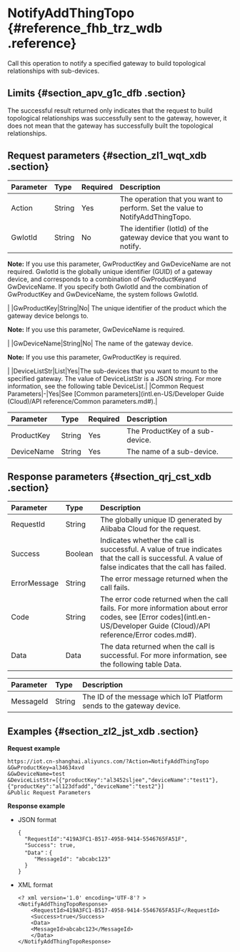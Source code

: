 # NotifyAddThingTopo {#reference_fhb_trz_wdb .reference}

Call this operation to notify a specified gateway to build topological relationships with sub-devices.

## Limits {#section_apv_g1c_dfb .section}

The successful result returned only indicates that the request to build topological relationships was successfully sent to the gateway, however, it does not mean that the gateway has successfully built the topological relationships.

## Request parameters {#section_zl1_wqt_xdb .section}

|Parameter|Type|Required|Description|
|:--------|:---|:-------|:----------|
|Action|String|Yes|The operation that you want to perform. Set the value to NotifyAddThingTopo.|
|GwIotId|String|No| The identifier \(IotId\) of the gateway device that you want to notify.

 **Note:** If you use this parameter, GwProductKey and GwDeviceName are not required. GwIotId is the globally unique identifier \(GUID\) of a gateway device, and corresponds to a combination of GwProductKeyand GwDeviceName. If you specify both GwIotId and the combination of GwProductKey and GwDeviceName, the system follows GwIotId.

 |
|GwProductKey|String|No| The unique identifier of the product which the gateway device belongs to.

 **Note:** If you use this parameter, GwDeviceName is required.

 |
|GwDeviceName|String|No| The name of the gateway device.

 **Note:** If you use this parameter, GwProductKey is required.

 |
|DeviceListStr|List|Yes|The sub-devices that you want to mount to the specified gateway. The value of DeviceListStr is a JSON string. For more information, see the following table DeviceList.|
|Common Request Parameters|-|Yes|See [Common parameters](intl.en-US/Developer Guide (Cloud)/API reference/Common parameters.md#).|

|Parameter|Type|Required|Description|
|:--------|:---|:-------|:----------|
|ProductKey|String|Yes|The ProductKey of a sub-device.|
|DeviceName|String|Yes|The name of a sub-device.|

## Response parameters {#section_qrj_cst_xdb .section}

|Parameter|Type|Description|
|:--------|:---|:----------|
|RequestId|String|The globally unique ID generated by Alibaba Cloud for the request.|
|Success|Boolean|Indicates whether the call is successful. A value of true indicates that the call is successful. A value of false indicates that the call has failed.|
|ErrorMessage|String|The error message returned when the call fails.|
|Code|String|The error code returned when the call fails. For more information about error codes, see [Error codes](intl.en-US/Developer Guide (Cloud)/API reference/Error codes.md#).|
|Data|Data|The data returned when the call is successful. For more information, see the following table Data.|

|Parameter|Type|Description|
|:--------|:---|:----------|
|MessageId|String|The ID of the message which IoT Platform sends to the gateway device.|

## Examples {#section_zl2_jst_xdb .section}

**Request example**

```
https://iot.cn-shanghai.aliyuncs.com/?Action=NotifyAddThingTopo
&GwProductKey=al34634xvd
&GwDeviceName=test
&DeviceListStr=[{"productKey":"al3452sljee","deviceName":"test1"},{"productKey":"al123dfadd","deviceName":"test2"}]
&Public Request Parameters
```

**Response example**

-   JSON format

    ```
    {
      "RequestId":"419A3FC1-B517-4958-9414-5546765FA51F",
      "Success": true,
      "Data"：{
    	 "MessageId": "abcabc123"
      }
    }
    ```

-   XML format

    ```
    <? xml version='1.0' encoding='UTF-8'? >
    <NotifyAddThingTopoResponse>
        <RequestId>419A3FC1-B517-4958-9414-5546765FA51F</RequestId>
        <Success>true</Success>
        <Data>
    	<MessageId>abcabc123</MessageId>
        </Data>
    </NotifyAddThingTopoResponse>
    ```


